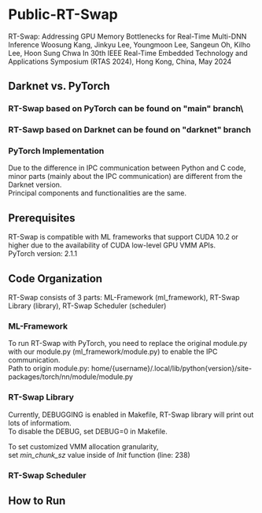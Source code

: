 # Public-RT-Swap
RT-Swap: Addressing GPU Memory Bottlenecks for Real-Time Multi-DNN Inference
Woosung Kang, Jinkyu Lee, Youngmoon Lee, Sangeun Oh, Kilho Lee, Hoon Sung Chwa
In 30th IEEE Real-Time Embedded Technology and Applications Symposium (RTAS 2024), Hong Kong, China, May 2024

## Darknet vs. PyTorch
### RT-Swap based on PyTorch can be found on "main" branch\
### RT-Sawp based on Darknet can be found on "darknet" branch

### PyTorch Implementation
Due to the difference in IPC communication between Python and C code, minor parts (mainly about the IPC communication) are different from the Darknet version.\
Principal components and functionalities are the same.

## Prerequisites
RT-Swap is compatible with ML frameworks that support CUDA 10.2 or higher due to the availability of CUDA low-level GPU VMM APIs.\
PyTorch version: 2.1.1 

## Code Organization
RT-Swap consists of 3 parts: ML-Framework (ml_framework), RT-Swap Library (library), RT-Swap Scheduler (scheduler)

### ML-Framework
To run RT-Swap with PyTorch, you need to replace the original module.py with our module.py (ml_framework/module.py) to enable the IPC communication.\
Path to origin module.py: home/{username}/.local/lib/python{version}/site-packages/torch/nn/module/module.py

### RT-Swap Library
Currently, DEBUGGING is enabled in Makefile, RT-Swap library will print out lots of informatiom.\
To disable the DEBUG, set DEBUG=0 in Makefile.

To set customized VMM allocation granularity,\
set _min_chunk_sz_ value inside of _Init_ function (line: 238) 


### RT-Swap Scheduler


## How to Run
